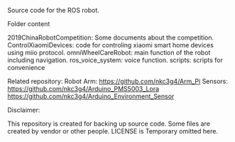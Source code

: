 Source code for the ROS robot.

Folder content	

2019ChinaRobotCompetition: Some documents about the competition.
ControlXiaomiDevices: code for controling xiaomi smart home devices using miio protocol.
omniWheelCareRobot: main function of the robot including navigation.
ros_voice_system: voice function.
scripts: scripts for convenience


Related repository:
Robot Arm: https://github.com/nkc3g4/Arm_Pi
Sensors:
https://github.com/nkc3g4/Arduino_PMS5003_Lora  
https://github.com/nkc3g4/Arduino_Environment_Sensor


Disclaimer:

This repository is created for backing up source code.
Some files are created by vendor or other people.
LICENSE is Temporary omitted here.